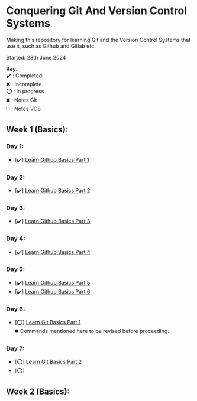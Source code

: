 # Conquering Git And Version Control Systems
Making this repository for learning Git and the Version Control Systems that use it, such as Github and Gitlab etc.  

Started: 28th June 2024

**Key:**  
   ✔️ : Completed  
   ❌ : Incomplete  
   ⭕ : In progress  
   ◼️ : Notes Git  
   ◻️ : Notes VCS  
## Week 1 (Basics):
### Day 1:
- [✔️] [Learn Github Basics Part 1](https://docs.github.com/en/get-started/start-your-journey)
### Day 2:
- [✔️] [Learn Github Basics Part 2](https://docs.github.com/en/get-started/learning-about-github)
### Day 3:
- [✔️] [Learn Github Basics Part 3](https://docs.github.com/en/get-started/onboarding)
### Day 4:
- [✔️] [Learn Github Basics Part 4](https://docs.github.com/en/get-started/using-github)
### Day 5:
- [✔️] [Learn Github Basics Part 5](https://docs.github.com/en/get-started/accessibility)
- [✔️] [Learn Github Basics Part 6](https://docs.github.com/en/get-started/exploring-projects-on-github)
### Day 6:
- [⭕] [Learn Git Basics Part 1](https://docs.github.com/en/get-started/getting-started-with-git)   
   ◼️ Commands mentioned here to be revised before proceeding.
### Day 7:
- [⭕] [Learn Git Basics Part 2](https://docs.github.com/en/get-started/using-git)
- [⭕] []()
## Week 2 (Basics):
